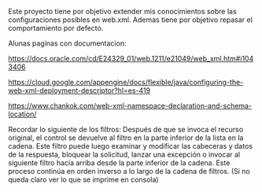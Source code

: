Este proyecto tiene por objetivo extender mis conocimientos sobre las configuraciones posibles en web.xml.
Ademas tiene por objetivo repasar el comportamiento por defecto.

Alunas paginas con documentacion:

https://docs.oracle.com/cd/E24329_01/web.1211/e21049/web_xml.htm#i1043406

https://cloud.google.com/appengine/docs/flexible/java/configuring-the-web-xml-deployment-descriptor?hl=es-419

https://www.chankok.com/web-xml-namespace-declaration-and-schema-location/

Recordar lo siguiente de los filtros:
Después de que se invoca el recurso original, el control se devuelve al filtro en la parte inferior de la lista en la cadena. Este filtro puede luego examinar y modificar las cabeceras y datos de la respuesta, bloquear la solicitud, lanzar una excepción o invocar al siguiente filtro hacia arriba desde la parte inferior de la cadena. Este proceso continúa en orden inverso a lo largo de la cadena de filtros. (Si no queda claro ver lo que se imprime en consola)
